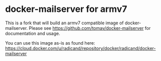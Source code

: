 # docker-mailserver for armv7

This is a fork that will build an armv7 compatible image of docker-mailserver. Please see https://github.com/tomav/docker-mailserver for documentation and usage.

You can use this image as-is as found here: https://cloud.docker.com/u/radicand/repository/docker/radicand/docker-mailserver
